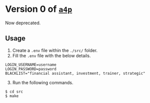 # Version 0 of [`a4p`](https://github.com/gongahkia/a4p)

Now deprecated.

## Usage

1. Create a `.env` file within the `./src/` folder.
2. Fill the `.env` file with the below details.

```env
LOGIN_USERNAME=username
LOGIN_PASSWORD=password
BLACKLIST="financial assistant, investment, trainer, strategic"
```

3. Run the following commands.

```console
$ cd src
$ make
```
